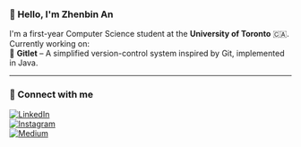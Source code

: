 ### 👋 Hello, I'm Zhenbin An

I'm a first-year Computer Science student at the **University of Toronto** 🇨🇦.  
Currently working on:  
📁 **Gitlet** – A simplified version-control system inspired by Git, implemented in Java.

---
### 🔗 Connect with me

[![LinkedIn](https://img.shields.io/badge/LinkedIn-0A66C2?style=for-the-badge&logo=linkedin&logoColor=white)](https://www.linkedin.com/in/your-link)  
[![Instagram](https://img.shields.io/badge/Instagram-E4405F?style=for-the-badge&logo=instagram&logoColor=white)](https://www.instagram.com/zanderan6151?igsh=MWh2NjMwYjlyajhsMQ%3D%3D&utm_source=qr)  
[![Medium](https://img.shields.io/badge/Medium-000000?style=for-the-badge&logo=medium&logoColor=white)](https://medium.com/@anzhenbin123)

